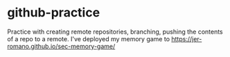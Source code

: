 # github-practice
Practice with creating remote repositories, branching, pushing the contents of a repo to a remote.
I've deployed my memory game to https://jer-romano.github.io/sec-memory-game/
